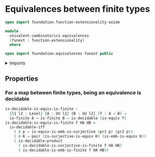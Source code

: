 # Equivalences between finite types

```agda
open import foundation.function-extensionality-axiom

module
  univalent-combinatorics.equivalences
  (funext : function-extensionality)
  where

open import foundation.equivalences funext public
```

<details><summary>Imports</summary>

```agda
open import foundation.decidable-types funext
open import foundation.dependent-pair-types
open import foundation.universe-levels

open import univalent-combinatorics.embeddings funext
open import univalent-combinatorics.finite-types funext
open import univalent-combinatorics.surjective-maps funext
```

</details>

## Properties

### For a map between finite types, being an equivalence is decidable

```agda
is-decidable-is-equiv-is-finite :
  {l1 l2 : Level} {A : UU l1} {B : UU l2} (f : A → B) →
  is-finite A → is-finite B → is-decidable (is-equiv f)
is-decidable-is-equiv-is-finite f HA HB =
  is-decidable-iff
    ( λ p → is-equiv-is-emb-is-surjective (pr1 p) (pr2 p))
    ( λ K → pair (is-surjective-is-equiv K) (is-emb-is-equiv K))
    ( is-decidable-product
      ( is-decidable-is-surjective-is-finite f HA HB)
      ( is-decidable-is-emb-is-finite f HA HB))
```
